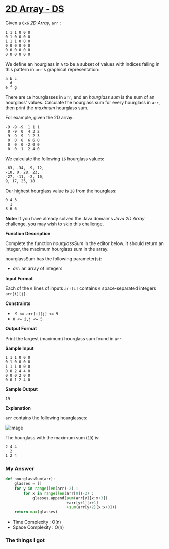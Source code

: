 # [2D Array - DS](https://www.hackerrank.com/challenges/2d-array/problem?h_l=interview&playlist_slugs[]=interview-preparation-kit&playlist_slugs[]=arrays)

Given a `6x6` *2D Array*, `arr` :

```
1 1 1 0 0 0
0 1 0 0 0 0
1 1 1 0 0 0
0 0 0 0 0 0
0 0 0 0 0 0
0 0 0 0 0 0
```

We define an hourglass in `A` to be a subset of values with indices falling in this pattern in `arr`'s graphical representation:

```
a b c
  d
e f g
```

There are `16` hourglasses in `arr`, and an *hourglass sum* is the sum of an hourglass' values. Calculate the hourglass sum for every hourglass in `arr`, then print the *maximum* hourglass sum.

For example, given the 2D array:

```
-9 -9 -9  1 1 1 
 0 -9  0  4 3 2
-9 -9 -9  1 2 3
 0  0  8  6 6 0
 0  0  0 -2 0 0
 0  0  1  2 4 0
```

We calculate the following `16` hourglass values:

```
-63, -34, -9, 12, 
-10, 0, 28, 23, 
-27, -11, -2, 10, 
9, 17, 25, 18
```

Our highest hourglass value is `28` from the hourglass:

```
0 4 3
  1
8 6 6
```

**Note:** If you have already solved the Java domain's *Java 2D Array* challenge, you may wish to skip this challenge.

**Function Description**

Complete the function *hourglassSum* in the editor below. It should return an integer, the maximum hourglass sum in the array.

hourglassSum has the following parameter(s):

- *arr*: an array of integers

**Input Format**

Each of the `6` lines of inputs `arr[i]` contains `6` space-separated integers `arr[i][j]`.

**Constraints**

- `-9 <= arr[i][j] <= 9`
- `0 <= i,j <= 5`

**Output Format**

Print the largest (maximum) hourglass sum found in `arr`.

**Sample Input**

```
1 1 1 0 0 0
0 1 0 0 0 0
1 1 1 0 0 0
0 0 2 4 4 0
0 0 0 2 0 0
0 0 1 2 4 0
```

**Sample Output**

```
19
```

**Explanation**

`arr` contains the following hourglasses:

![image](https://s3.amazonaws.com/hr-assets/0/1534256743-35b846ad4a-hourglasssum.png)

The hourglass with the maximum sum (`19`) is:

```
2 4 4
  2
1 2 4
```



### My Answer

```python
def hourglassSum(arr):
    glasses = []
    for y in range(len(arr)-2) :
        for x in range(len(arr[0])-2) :
            glasses.append(sum(arr[y][x:x+3])
                           +arr[y+1][x+1]
                           +sum(arr[y+2][x:x+3]))
    return max(glasses)
```

* Time Complexity : O(n)
* Space Complexity : O(n)



### The things I got

